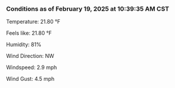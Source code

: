 ### Conditions as of February 19, 2025 at 10:39:35 AM CST 

Temperature: 21.80 &deg;F

Feels like: 21.80 &deg;F

Humidity: 81%

Wind Direction: NW

Windspeed: 2.9 mph

Wind Gust: 4.5 mph

